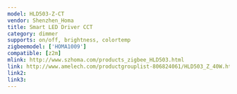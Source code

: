```yaml
---
model: HLD503-Z-CT
vendor: Shenzhen_Homa 
title: Smart LED Driver CCT
category: dimmer
supports: on/off, brightness, colortemp
zigbeemodel: ['HOMA1009']
compatible: [z2m]
mlink: http://www.szhoma.com/products_zigbee_HLD503.html
link: http://www.amelech.com/productgrouplist-806824061/HLD503_Z_40W.html
link2: 
link3: 
---
```

